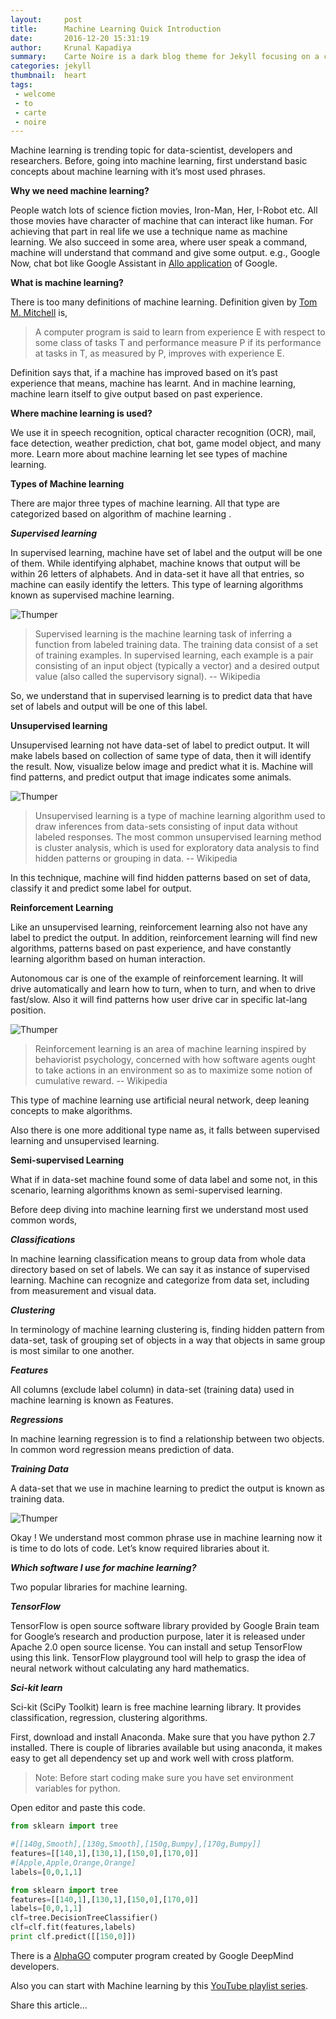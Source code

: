 ```yaml
---
layout:     post
title:      Machine Learning Quick Introduction
date:       2016-12-20 15:31:19
author:     Krunal Kapadiya
summary:    Carte Noire is a dark blog theme for Jekyll focusing on a clear reading experience.
categories: jekyll
thumbnail:  heart
tags:
 - welcome
 - to
 - carte
 - noire
---
```


Machine learning is trending topic for data-scientist, developers and researchers. Before, going into machine learning, first understand basic concepts about machine learning with it’s most used phrases.

**Why we need machine learning?**

People watch lots of science fiction movies, Iron-Man, Her, I-Robot etc. All those movies have character of machine that can interact like human. For achieving that part in real life we use a technique name as machine learning. We also succeed in some area, where user speak a command, machine will understand that command and give some output. e.g., Google Now, chat bot like Google Assistant in [Allo application][0] of Google.

**What is machine learning?**

There is too many definitions of machine learning. Definition given by [Tom M. Mitchell][1] is,

> A computer program is said to learn from experience E with respect to some class of tasks T and performance measure P if its performance at tasks in T, as measured by P, improves with experience E.

Definition says that, if a machine has improved based on it’s past experience that means, machine has learnt. And in machine learning, machine learn itself to give output based on past experience.

**Where machine learning is used?**

We use it in speech recognition, optical character recognition (OCR), mail, face detection, weather prediction, chat bot, game model object, and many more. Learn more about machine learning let see types of machine learning.

**Types of Machine learning**

There are major three types of machine learning. All that type are categorized based on algorithm of machine learning .

***Supervised learning***

In supervised learning, machine have set of label and the output will be one of them. While identifying alphabet, machine knows that output will be within 26 letters of alphabets. And in data-set it have all that entries, so machine can easily identify the letters. This type of learning algorithms known as supervised machine learning.

![Thumper](https://cdn-images-1.medium.com/max/1000/1*CF1LeAh29F3sNMOqB1Cggg.jpeg)

>Supervised learning is the machine learning task of inferring a function from labeled training data. The training data consist of a set of training examples. In supervised learning, each example is a pair consisting of an input object (typically a vector) and a desired output value (also called the supervisory signal).
-- Wikipedia

So, we understand that in supervised learning is to predict data that have set of labels and output will be one of this label.

**Unsupervised learning**

Unsupervised learning not have data-set of label to predict output. It will make labels based on collection of same type of data, then it will identify the result. Now, visualize below image and predict what it is. Machine will find patterns, and predict output that image indicates some animals.

![Thumper](https://cdn-images-1.medium.com/max/1000/1*nV6e7kDchBE5gIcass5gVw.jpeg)

>Unsupervised learning is a type of machine learning algorithm used to draw inferences from data-sets consisting of input data without labeled responses. The most common unsupervised learning method is cluster analysis, which is used for exploratory data analysis to find hidden patterns or grouping in data.
-- Wikipedia

In this technique, machine will find hidden patterns based on set of data, classify it and predict some label for output.

**Reinforcement Learning**

Like an unsupervised learning, reinforcement learning also not have any label to predict the output. In addition, reinforcement learning will find new algorithms, patterns based on past experience, and have constantly learning algorithm based on human interaction.

Autonomous car is one of the example of reinforcement learning. It will drive automatically and learn how to turn, when to turn, and when to drive fast/slow. Also it will find patterns how user drive car in specific lat-lang position.

![Thumper](https://cdn-images-1.medium.com/max/1000/1*gtlYlb_3BspoOA1hcH133Q.jpeg)

>Reinforcement learning is an area of machine learning inspired by behaviorist psychology, concerned with how software agents ought to take actions in an environment so as to maximize some notion of cumulative reward.
-- Wikipedia

This type of machine learning use artificial neural network, deep leaning concepts to make algorithms.

Also there is one more additional type name as, it falls between supervised learning and unsupervised learning.

**Semi-supervised Learning**

What if in data-set machine found some of data label and some not, in this scenario, learning algorithms known as semi-supervised learning.



Before deep diving into machine learning first we understand most used common words,

***Classifications***

In machine learning classification means to group data from whole data directory based on set of labels. We can say it as instance of supervised learning. Machine can recognize and categorize from data set, including from measurement and visual data.

***Clustering***

In terminology of machine learning clustering is, finding hidden pattern from data-set, task of grouping set of objects in a way that objects in same group is most similar to one another.

***Features***

All columns (exclude label column) in data-set (training data) used in machine learning is known as Features.

***Regressions***

In machine learning regression is to find a relationship between two objects. In common word regression means prediction of data.

***Training Data***

A data-set that we use in machine learning to predict the output is known as training data.

![Thumper](https://cdn-images-1.medium.com/max/1000/1*9b4faZAkpUTX0pGeyF-Qhw.jpeg)

Okay ! We understand most common phrase use in machine learning now it is time to do lots of code. Let’s know required libraries about it.


***Which software I use for machine learning?***

Two popular libraries for machine learning.

***TensorFlow***

TensorFlow is open source software library provided by Google Brain team for Google’s research and production purpose, later it is released under Apache 2.0 open source license. You can install and setup TensorFlow using this link. TensorFlow playground tool will help to grasp the idea of neural network without calculating any hard mathematics.

***Sci-kit learn***

Sci-kit (SciPy Toolkit) learn is free machine learning library. It provides classification, regression, clustering algorithms.

First, download and install Anaconda. Make sure that you have python 2.7 installed. There is couple of libraries available but using anaconda, it makes easy to get all dependency set up and work well with cross platform.

>Note: Before start coding make sure you have set environment variables for python.

Open editor and paste this code.

```python
from sklearn import tree
```

```python
#[[140g,Smooth],[130g,Smooth],[150g,Bumpy],[170g,Bumpy]]
features=[[140,1],[130,1],[150,0],[170,0]] 
#[Apple,Apple,Orange,Orange]
labels=[0,0,1,1]
```

```python
from sklearn import tree
features=[[140,1],[130,1],[150,0],[170,0]]
labels=[0,0,1,1]
clf=tree.DecisionTreeClassifier()
clf=clf.fit(features,labels)
print clf.predict([[150,0]])
```

There is a [AlphaGO][3] computer program created by Google DeepMind developers.

Also you can start with Machine learning by this [YouTube playlist series][4].

Share this article...

[0]: https://play.google.com/store/apps/details?id=com.google.android.apps.fireball
[1]: https://en.wikipedia.org/wiki/Tom_M._Mitchell
[2]: http://krunal3kapadiya/
[3]: https://en.wikipedia.org/wiki/AlphaGo_versus_Lee_Sedol
[4]: https://www.youtube.com/playlist?list=PLOU2XLYxmsIIuiBfYad6rFYQU_jL2ryal